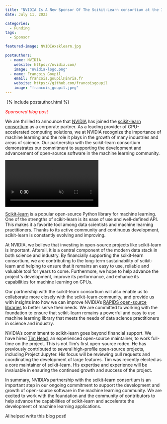 ```yaml
---
title: "NVIDIA Is A New Sponsor Of The Scikit-Learn consortium at the Inria Foundation"
date: July 11, 2023

categories:
  - Funding
tags:
  - Sponsor

featured-image: NVIDIAxsklearn.jpg

postauthors:
  - name: NVIDIA
    website: https://nvidia.com/
    image: "nvidia-logo.png"
  - name: François Goupil
    email: francois.goupil@inria.fr
    website: https://github.com/francoisgoupil
    image: "francois_goupil.jpeg"
---
```

<div>
  <img src="/assets/images/posts_images/{{ page.featured-image }}" alt="">
  {% include postauthor.html %}
</div>

<span style="color:red">*Sponsored blog post* </span>

We are thrilled to announce that [NVIDIA](https://www.nvidia.com) has joined the [scikit-learn consortium](https://scikit-learn.fondation-inria.fr/) as a corporate partner. As a leading provider of GPU-accelerated computing solutions, we at NVIDIA recognize the importance of machine learning and the role it plays in the growth of many industries and areas of science. Our partnership with the scikit-learn consortium demonstrates our commitment to supporting the development and advancement of open-source software in the machine learning community.

<div>
  <video   preload="auto" autoplay loop muted="muted" volume="0"> 
  <source src="/assets/videos/NVIDIAxsklearn.mp4" type="video/mp4"> 
  </video>
</div>

[Scikit-learn](https://scikit-learn.org/stable/) is a popular open-source Python library for machine learning. One of the strengths of scikit-learn is its ease of use and well-defined API. This makes it a favorite tool among data scientists and machine learning practitioners. Thanks to its active community and continuous development, scikit-learn is constantly evolving and improving.

At NVIDIA, we believe that investing in open-source projects like scikit-learn is important. Afterall, it is a central component of the modern data stack in both science and industry. By financially supporting the scikit-learn consortium, we are contributing to the long-term sustainability of scikit-learn and helping to ensure that it remains an easy to use, reliable and valuable tool for years to come. Furthermore, we hope to help advance the project's development, improve its performance, and enhance its capabilities for machine learning on GPUs.

Our partnership with the scikit-learn consortium will also enable us to collaborate more closely with the scikit-learn community, and provide us with insights into how we can improve NVIDIA’s [RAPIDS open-source libraries](https://developer.nvidia.com/rapids) to better serve their needs. We are committed to working with the foundation to ensure that scikit-learn remains a powerful and easy to use machine learning library that meets the needs of data science practitioners in science and industry.

NVIDIA’s commitment to scikit-learn goes beyond financial support. We have hired [Tim Head](), an experienced open-source maintainer, to work full-time on the project. This is not Tim’s first open-source rodeo. He has previously contributed to several high-profile open-source projects, including Project Jupyter. His focus will be reviewing pull requests and coordinating the development of large features. Tim was recently elected as a core maintainer of scikit-learn. His expertise and experience will be invaluable in ensuring the continued growth and success of the project.

In summary, NVIDIA’s partnership with the scikit-learn consortium is an important step in our ongoing commitment to support the development and growth of open-source software in the machine learning community. We are excited to work with the foundation and the community of contributors to help advance the capabilities of scikit-learn and accelerate the development of machine learning applications.

AI helped write this blog post!
